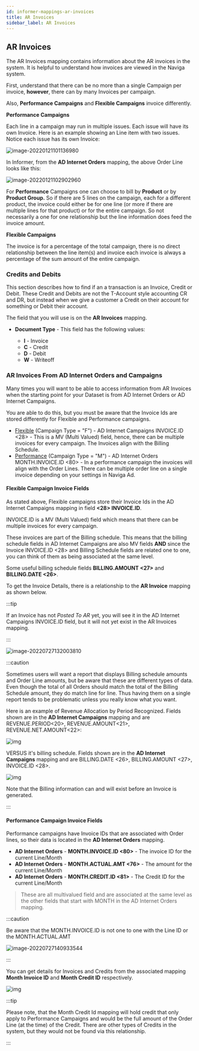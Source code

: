 ```yaml
---
id: informer-mappings-ar-invoices
title: AR Invoices
sidebar_label: AR Invoices
---
```


## AR Invoices

The AR Invoices mapping contains information about the AR invoices in the system.  It is helpful to understand how invoices are viewed in the Naviga system.

First, understand that there can be no more than a single Campaign per invoice, **however**, there can by many Invoices per campaign.

Also, **Performance Campaigns** and **Flexible Campaigns** invoice differently.

**Performance Campaigns**

Each line in a campaign may run in multiple issues.  Each issue will have its own Invoice.  Here is an example showing an Line item with two issues.  Notice each issue has its own Invoice:

![image-20220121101136980](images/informerMapping_invoice001.jpg)

In Informer, from the **AD Internet Orders** mapping,  the above Order Line looks like this:

![image-20220121102902960](images/informerMapping_invoices_002.jpg)

For **Performance** Campaigns one can choose to bill by **Product** or by **Product Group.** So if there are 5 lines on the campaign, each for a different product, the invoice could either be for one line (or more if there are multiple lines for that product) or for the entire campaign. So not necessarily a one for one relationship but the line information does feed the invoice amount.



**Flexible Campaigns**

The invoice is for a percentage of the total campaign, there is no direct relationship between the line item(s) and invoice each invoice is always a percentage of the sum amount of the entire campaign.

### Credits and Debits 

This section describes how to find if an a transaction is an Invoice, Credit or Debit.  These Credit and Debits are not the T-Account style accounting CR and DR, but instead when we give a customer a Credit on their account for something or Debit their account.

The field that you will use is on the **AR Invoices** mapping.

- **Document Type** - This field has the following values:

  - **I** - Invoice
  - **C** - Credit
  - **D** - Debit
  - **W** - Writeoff

### AR Invoices From AD Internet Orders and Campaigns

Many times you will want to be able to access information from AR Invoices when the starting point for your Dataset is from AD Internet Orders or AD Internet Campaigns.

You are able to do this, but you must be aware that the Invoice Ids are stored differently for Flexible and Performance campaigns.

- [Flexible](#flexible-campaign-invoice-fields) (Campaign Type = "F") - AD Internet Campaigns INVOICE.ID <28> - This is a MV (Multi Valued) field, hence, there can be multiple invoices for every campaign.  The Invoices align with the Billing Schedule.
- [Performance](#performance-campaign-invoice-fields) (Campaign Type = "M") - AD Internet Orders MONTH.INVOICE.ID <80> - In a performance campaign the invoices will align with the Order Lines.  There can be multiple order line on a single invoice depending on your settings in Naviga Ad.



#### Flexible Campaign Invoice Fields

As stated above, Flexible campaigns store their Invoice Ids in the AD Internet Campaigns mapping in field **<28> INVOICE.ID**.  

INVOICE.ID is a MV (Multi Valued) field which means that there can be multiple invoices for every campaign.  

These invoices are part of the Billing schedule.  This means that the billing schedule fields in AD Internet Campaigns are also MV fields **AND** since the Invoice INVOICE.ID <28> and Billing Schedule fields are related one to one, you can think of them as being associated at the same level. 

Some useful billing schedule fields **BILLING.AMOUNT <27>** and **BILLING.DATE <26>**.

To get the Invoice Details, there is a relationship to the **AR Invoice** mapping as shown below.

:::tip

If an Invoice has not *Posted To AR* yet,  you will see it in the AD Internet Campaigns INVOICE.ID field, but it will not yet exist in the AR Invoices mapping.

:::

![image-20220727132003810](images/informer_mapping_ARInvoices_Flex_002.png)



:::caution

Sometimes users will want a report that displays Billing schedule amounts and Order Line amounts, but be aware that these are different types of data.  Even though the total of all Orders should match the total of the Billing Schedule amount, they do match line for line.  Thus having them on a single report tends to be problematic unless you really know what you want.

Here is an example of Revenue Allocation by Period Recognized.  Fields shown are in the **AD Internet Campaigns** mapping and are REVENUE.PERIOD<20>, REVENUE.AMOUNT<21>, REVENUE.NET.AMOUNT<22>:

![img](images/informer_mapping_ARInvoices_Flex_003.png)

VERSUS it's billing schedule.  Fields shown are in the **AD Internet Campaigns** mapping and are BILLING.DATE <26>, BILLING.AMOUNT <27>, INVOICE.ID <28>.

![img](images/informer_mapping_ARInvoices_Flex_004.png)

Note that the Billing information can and will exist before an Invoice is generated.

:::

#### Performance Campaign Invoice Fields

Performance campaigns have Invoice IDs that are associated with Order lines, so their data is located in the **AD Internet Orders** mapping.

- **AD Internet Orders** - **MONTH.INVOICE.ID <80>** - The invoice ID for the current Line/Month
- **AD Internet Orders** - **MONTH.ACTUAL.AMT <76>** - The amount for the current Line/Month
- **AD Internet Orders** - **MONTH.CREDIT.ID <81>** - The Credit ID for the current Line/Month

> These are all multivalued field and are associated at the same level as the other fields that start with MONTH in the AD Internet Orders mapping.

:::caution

Be aware that the MONTH.INVOICE.ID is not one to one with the Line ID or the MONTH.ACTUAL.AMT

![image-20220727140933544](images/informer_mapping_ARInvoices_Perf_001.png)

:::

You can get details for Invoices and Credits from the associated mapping **Month Invoice ID** and **Month Credit ID** respectively.

![img](images/informer_mapping_ARInvoices_Perf_002_5.png)

:::tip

Please note, that the Month Credit Id mapping will hold credit that only apply to Performance Campaigns and would be the full amount of the Order Line (at the time) of the Credit.  There are other types of Credits in the system, but they would not be found via this relationship.

:::
